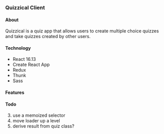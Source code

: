 ### Quizzical Client

#### About
Quizzical is a quiz app that allows users to create multiple choice quizzes and take quizzes created by other users.

#### Technology
- React 16.13
- Create React App
- Redux
- Thunk
- Sass

#### Features




#### Todo

3. use a memoized selector
4. move loader up a level
5. derive result from quiz class?


